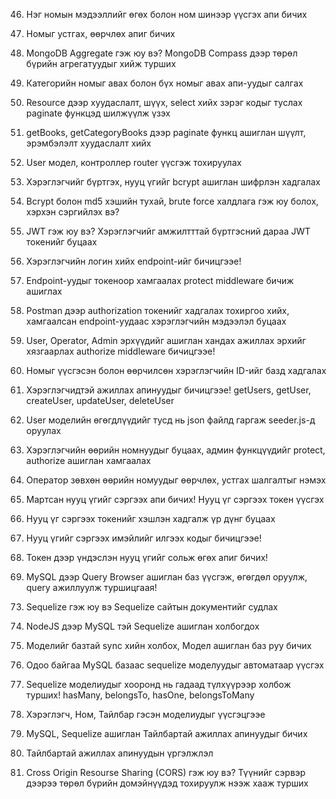 <!-- 2020/11/22 -->

<!--

Lesson 24. Mongoose ODM
MongoDB өгөгдлийн сантай холбогдож app даяар гарж буй алдаануудыг
handle хийх төв бий болгосон.

 -->

 <!-- 
 
 Lesson 25. 
 Console дээр өнгөтэй хэвлэх Color package
 npm install colors 
 https://github.com/Marak/colors.js


  -->

  <!-- 
  
  Lesson 26. Mongoose дээр категорийн моделийг үүсгэх 
  Express App --- Mongoose --- MongoDB
  Mongoose - Bridge 
  Category Model -> Mongoose ийн модель 

   -->

   <!-- 
   
   Lesson 27. Category model ашиглан категориудыг үүсгэх апи бичиж турших 
   
    -->

<!--
    Lesson 28.
    Category модел ашиглан бүх категориудыг авах, нэг категорийг авах апи бичиж турших

 -->

 <!-- 
    Lesson 29. 
    Category модел ашиглан бүх категори өөрчлөх, устгах апи бичиж турших
 
  -->

   <!-- 
    Lesson 30. 
    Алдааг боловсруулах өөрийн middleware бичих
 
  -->

  <!-- 
    Lesson 31. 
    Custom Error буюу апп даяар хэрэглэгдэх өөрийн алдааны обьектийг бичиж ашиглах

    custom error middleware бичиж ашиглаж болохнээ. 

    Try catch exception handling system bii
    Exception handling 
    Тухайн хэлний тусгай exception or error object instance and system dayar tsatsdag 
    Iim aldaa uuslee code ni ene message ni ene 
    modular hoorond system hoorond medeelel damjuulah chuhal heregsel boldog

    Stack Trace 
   -->

   <!-- 
    Lesson 32. 
    asyncHandler функц бичиж контроллертоо ашиглах
    custom and additional asyncHandler function 
    https://github.com/Abazhenov/express-async-handler
    -->

  <!-- 
    Lesson 33. 
    Англи алдааны мэдээллийг монгол болгож дамжуулах
   -->

   <!-- 
    Lesson 34. 
    Өгөгдлийн санг json файлаас бэлтгэх seeder.js файлыг бичиж ашиглах
    Датабэйс олон удаа өөрчлөгдөх боломжтой байдаг. 
    -->

  <!--
    Lesson 35.
    Кирил үсгийг латин руу хөрвүүлэх, 
    slugify ашиглах, mongoose модел дээр PRE middleware ашиглаж 
    категорийн нэрийг slug болгон хөрвүүлэв.
    -->

<!--
    Lesson 36.
    MongoDB дээр Query хийж өгөгдөл шүүх нь Документ,
    нийлмэл документ, массиваас шүүх
    -->

<!--
    Lesson 37.
    Категориудаас нэрээр, дундаж үнээр, рэйтингээр шүүх Категори үүсгэж байхад автоматаар рэйтингийг middleware дотор үүсгэх
    -->

<!--
    Lesson 38.
    Категориудаас талбарыг нь сонгож авах, эрэмбэлэх Select, Sort хийх нь
    -->

<!--
    Lesson 39.
    Категориудыг хуудаслах буюу PAGINATION хэрхэн хийх вэ?
    -->

<!--
    Lesson 40.
    Категориудын хуудаслалтын кодыг бичих, Mongoose skip, limit ашиглах
    -->

<!--
    Lesson 41.
    Book буюу номын мэдээллийг book.json файлдаа бэлтгэцгээе
    book.json файлд номын мэдээллийг бэлтгэсэн
    -->

<!--
    Lesson 42.
    Book.json файлд үндэслэн моделийг бичицгээе! Seeder.js файлд номын мэдээллийг файлаас уншдаг болгох
    Book Schema үүсгэсэн 
    Seeder.js дээр номын мэдээллийг үүсгэх болон устгах функц нэмсэн
    -->

<!--
    Lesson 43.
    Books.js контроллерийг бичиж ажиллуулах Бүх номыг мөн заагдсан категорын номнуудыг өгдөг апи бичих
    -->

<!--
    Lesson 44.
    Mongoose Virtuals гэж юу вэ? Virtuals, populate ашиглан холбоотой документуудын мэдээллийг татаж үзүүлэх
    -->

<!--
    Lesson 45.
    Mongoose PRE middleware ашиглан категорийг устгахад уг категорийн номнуудыг давхар устгах нь, Mongoose REMOVE функцээр устгах
    -->

46) Нэг номын мэдээллийг өгөх болон ном шинээр үүсгэх апи бичих

47) Номыг устгах, өөрчлөх апиг бичих

48) MongoDB Aggregate гэж юу вэ? MongoDB Compass дээр төрөл бүрийн агрегатуудыг хийж турших

51) Категорийн номыг авах болон бүх номыг авах апи-уудыг салгах

52) Resource дээр хуудаслалт, шүүх, select хийх зэрэг кодыг туслах paginate функцэд шилжүүлж үзэх

53) getBooks, getCategoryBooks дээр paginate функц ашиглан шүүлт, эрэмбэлэлт хуудаслалт хийх

54) User модел, контроллер router үүсгэж тохируулах

55) Хэрэглэгчийг бүртгэх, нууц үгийг bcrypt ашиглан шифрлэн хадгалах

56) Bcrypt болон md5 хэшийн тухай, brute force халдлага гэж юу болох, хэрхэн сэргийлэх вэ?

57) JWT гэж юу вэ? Хэрэглэгчийг амжилтттай бүртгэсний дараа JWT токенийг буцаах

58) Хэрэглэгчийн логин хийх endpoint-ийг бичицгээе!

59) Endpoint-уудыг токеноор хамгаалах protect middleware бичиж ашиглах

60) Postman дээр authorization токенийг хадгалах тохиргоо хийх, хамгаалсан endpoint-уудаас хэрэглэгчийн мэдээлэл буцаах

61) User, Operator, Admin эрхүүдийг ашиглан хандах ажиллах эрхийг хязгаарлах authorize middleware бичицгээе!

62) Номыг үүсгэсэн болон өөрчилсөн хэрэглэгчийн ID-ийг базд хадгалах

63) Хэрэглэгчидтэй ажиллах апинуудыг бичицгээе! getUsers, getUser, createUser, updateUser, deleteUser

64) User моделийн өгөгдлүүдийг тусд нь json файлд гаргаж seeder.js-д оруулах

65) Хэрэглэгчийн өөрийн номнуудыг буцаах, админ функцүүдийг protect, authorize ашиглан хамгаалах

66) Оператор зөвхөн өөрийн номуудыг өөрчлөх, устгах шалгалтыг нэмэх

67) Мартсан нууц үгийг сэргээх апи бичих! Нууц үг сэргээх токен үүсгэх

68) Нууц үг сэргээх токенийг хэшлэн хадгалж үр дүнг буцаах

69) Нууц үгийг сэргээх имэйлийг илгээх кодыг бичицгээе!

70) Токен дээр үндэслэн нууц үгийг сольж өгөх апиг бичих!

72) MySQL дээр Query Browser ашиглан баз үүсгэж, өгөгдөл оруулж, query ажиллуулж туршицгаая!
<!--
    to exclude [verb] - оруулахгүй байх, зөвшөөрөхгүй байх
    -->
73) Sequelize гэж юу вэ Sequelize сайтын документийг судлах

74) NodeJS дээр MySQL тэй Sequelize ашиглан холбогдох

75) Моделийг базтай sync хийн холбох, Модел ашиглан баз руу бичих

76) Одоо байгаа MySQL базаас sequelize моделуудыг автоматаар үүсгэх

77) Sequelize моделиудыг хооронд нь гадаад түлхүүрээр холбож турших! hasMany, belongsTo, hasOne, belongsToMany

78) Хэрэглэгч, Ном, Тайлбар гэсэн моделиудыг үүсгэцгээе

79) MySQL, Sequelize ашиглан Тайлбартай ажиллах апинуудыг бичих

80) Тайлбартай ажиллах апинуудын үргэлжлэл

90) Cross Origin Resourse Sharing (CORS) гэж юу вэ? Түүнийг сэрвэр дээрээ төрөл бүрийн домэйнүүдэд тохируулж нээж хааж турших
